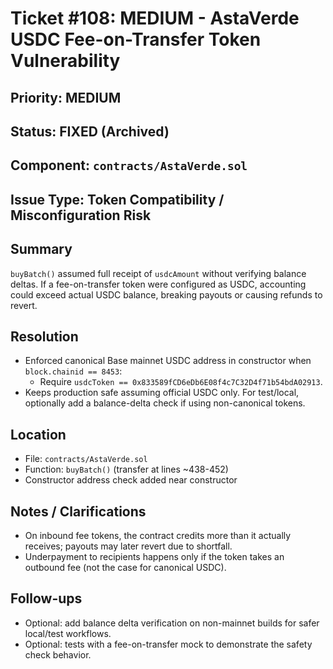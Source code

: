 # Ticket #108: MEDIUM - AstaVerde USDC Fee-on-Transfer Token Vulnerability

## Priority: MEDIUM

## Status: FIXED (Archived)

## Component: `contracts/AstaVerde.sol`

## Issue Type: Token Compatibility / Misconfiguration Risk

## Summary

`buyBatch()` assumed full receipt of `usdcAmount` without verifying balance deltas. If a fee-on-transfer token were configured as USDC, accounting could exceed actual USDC balance, breaking payouts or causing refunds to revert.

## Resolution

- Enforced canonical Base mainnet USDC address in constructor when `block.chainid == 8453`:
    - Require `usdcToken == 0x833589fCD6eDb6E08f4c7C32D4f71b54bdA02913`.
- Keeps production safe assuming official USDC only. For test/local, optionally add a balance-delta check if using non-canonical tokens.

## Location

- File: `contracts/AstaVerde.sol`
- Function: `buyBatch()` (transfer at lines ~438-452)
- Constructor address check added near constructor

## Notes / Clarifications

- On inbound fee tokens, the contract credits more than it actually receives; payouts may later revert due to shortfall.
- Underpayment to recipients happens only if the token takes an outbound fee (not the case for canonical USDC).

## Follow-ups

- Optional: add balance delta verification on non-mainnet builds for safer local/test workflows.
- Optional: tests with a fee-on-transfer mock to demonstrate the safety check behavior.
